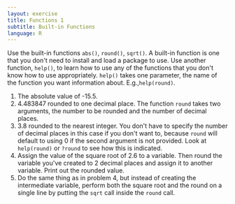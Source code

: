 ```yaml
---
layout: exercise
title: Functions 1
subtitle: Built-in Functions
language: R
---
```


Use the built-in functions `abs()`, `round()`, `sqrt()`. A built-in function is
one that you don't need to install and load a package to use. Use another
function, `help()`, to learn how to use any of the functions that you don't know
how to use appropriately. `help()` takes one parameter, the name of the function
you want information about. E.g.,`help(round)`.

1. The absolute value of -15.5.
2. 4.483847 rounded to one decimal place. The function `round` takes two
   arguments, the number to be rounded and the number of decimal places.
3. 3.8 rounded to the nearest integer. You don't have to specify the number of
   decimal places in this case if you don't want to, because `round` will
   default to using 0 if the second argument is not provided. Look at
   `help(round)` or `?round` to see how this is indicated.
4. Assign the value of the square root of 2.6 to a variable. Then round the
   variable you've created to 2 decimal places and assign it to another
   variable. Print out the rounded value.
5. Do the same thing as in problem 4, but instead of creating the intermediate
   variable, perform both the square root and the round on a single line by
   putting the `sqrt` call inside the `round` call.
